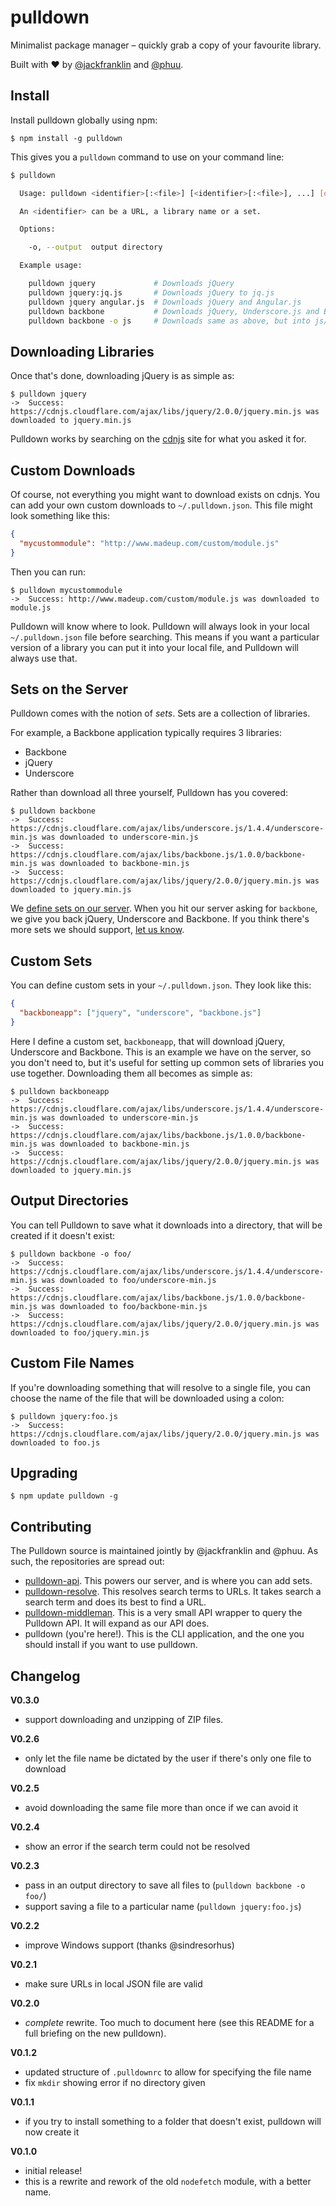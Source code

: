 # pulldown

Minimalist package manager – quickly grab a copy of your favourite library.

Built with &hearts; by [@jackfranklin](https://github.com/jackfranklin) and [@phuu](https://github.com/phuu).

## Install

Install pulldown globally using npm:

```
$ npm install -g pulldown
```

This gives you a `pulldown` command to use on your command line:

```bash
$ pulldown

  Usage: pulldown <identifier>[:<file>] [<identifier>[:<file>], ...] [options]

  An <identifier> can be a URL, a library name or a set.

  Options:

    -o, --output  output directory

  Example usage:

    pulldown jquery             # Downloads jQuery
    pulldown jquery:jq.js       # Downloads jQuery to jq.js
    pulldown jquery angular.js  # Downloads jQuery and Angular.js
    pulldown backbone           # Downloads jQuery, Underscore.js and Backbone.js
    pulldown backbone -o js     # Downloads same as above, but into js/
```

## Downloading Libraries

Once that's done, downloading jQuery is as simple as:

```
$ pulldown jquery
->  Success: https://cdnjs.cloudflare.com/ajax/libs/jquery/2.0.0/jquery.min.js was downloaded to jquery.min.js
```

Pulldown works by searching on the [cdnjs](http://cdnjs.com/) site for what you asked it for.

## Custom Downloads

Of course, not everything you might want to download exists on cdnjs. You can add your own custom downloads to `~/.pulldown.json`. This file might look something like this:

```json
{
  "mycustommodule": "http://www.madeup.com/custom/module.js"
}
```

Then you can run:

```
$ pulldown mycustommodule
->  Success: http://www.madeup.com/custom/module.js was downloaded to module.js
```

Pulldown will know where to look. Pulldown will always look in your local `~/.pulldown.json` file before searching. This means if you want a particular version of a library you can put it into your local file, and Pulldown will always use that.

## Sets on the Server

Pulldown comes with the notion of _sets_. Sets are a collection of libraries.

For example, a Backbone application typically requires 3 libraries:

- Backbone
- jQuery
- Underscore

Rather than download all three yourself, Pulldown has you covered:

```
$ pulldown backbone
->  Success: https://cdnjs.cloudflare.com/ajax/libs/underscore.js/1.4.4/underscore-min.js was downloaded to underscore-min.js
->  Success: https://cdnjs.cloudflare.com/ajax/libs/backbone.js/1.0.0/backbone-min.js was downloaded to backbone-min.js
->  Success: https://cdnjs.cloudflare.com/ajax/libs/jquery/2.0.0/jquery.min.js was downloaded to jquery.min.js
```

We [define sets on our server](https://github.com/phuu/pulldown-api/blob/master/pulldown.json). When you hit our server asking for `backbone`, we give you back jQuery, Underscore and Backbone. If you think there's more sets we should support, [let us know](https://github.com/phuu/pulldown-api/issues/new).

## Custom Sets

You can define custom sets in your `~/.pulldown.json`. They look like this:

```json
{
  "backboneapp": ["jquery", "underscore", "backbone.js"]
}
```

Here I define a custom set, `backboneapp`, that will download jQuery, Underscore and Backbone. This is an example we have on the server, so you don't need to, but it's useful for setting up common sets of libraries you use together. Downloading them all becomes as simple as:

```
$ pulldown backboneapp
->  Success: https://cdnjs.cloudflare.com/ajax/libs/underscore.js/1.4.4/underscore-min.js was downloaded to underscore-min.js
->  Success: https://cdnjs.cloudflare.com/ajax/libs/backbone.js/1.0.0/backbone-min.js was downloaded to backbone-min.js
->  Success: https://cdnjs.cloudflare.com/ajax/libs/jquery/2.0.0/jquery.min.js was downloaded to jquery.min.js
```

## Output Directories

You can tell Pulldown to save what it downloads into a directory, that will be created if it doesn't exist:

```
$ pulldown backbone -o foo/
->  Success: https://cdnjs.cloudflare.com/ajax/libs/underscore.js/1.4.4/underscore-min.js was downloaded to foo/underscore-min.js
->  Success: https://cdnjs.cloudflare.com/ajax/libs/backbone.js/1.0.0/backbone-min.js was downloaded to foo/backbone-min.js
->  Success: https://cdnjs.cloudflare.com/ajax/libs/jquery/2.0.0/jquery.min.js was downloaded to foo/jquery.min.js
```

## Custom File Names

If you're downloading something that will resolve to a single file, you can choose the name of the file that will be downloaded using a colon:

```
$ pulldown jquery:foo.js
->  Success: https://cdnjs.cloudflare.com/ajax/libs/jquery/2.0.0/jquery.min.js was downloaded to foo.js
```

## Upgrading

```
$ npm update pulldown -g
```

## Contributing

The Pulldown source is maintained jointly by @jackfranklin and @phuu. As such, the repositories are spread out:

- [pulldown-api](http://github.com/phuu/pulldown-api). This powers our server, and is where you can add sets.
- [pulldown-resolve](http://github.com/phuu/pulldown-resolve). This resolves search terms to URLs. It takes search a search term and does its best to find a URL.
- [pulldown-middleman](http://github.com/jackfranklin/pulldown-middle-man). This is a very small API wrapper to query the Pulldown API. It will expand as our API does.
- pulldown (you're here!). This is the CLI application, and the one you should install if you want to use pulldown.

## Changelog

__V0.3.0__
- support downloading and unzipping of ZIP files.

__V0.2.6__
- only let the file name be dictated by the user if there's only one file to download

__V0.2.5__
- avoid downloading the same file more than once if we can avoid it

__V0.2.4__
- show an error if the search term could not be resolved

__V0.2.3__
- pass in an output directory to save all files to (`pulldown backbone -o foo/`)
- support saving a file to a particular name (`pulldown jquery:foo.js`)

__V0.2.2__
- improve Windows support (thanks @sindresorhus)

__V0.2.1__
- make sure URLs in local JSON file are valid

__V0.2.0__
- _complete_ rewrite. Too much to document here (see this README for a full briefing on the new pulldown).

__V0.1.2__
- updated structure of `.pulldownrc` to allow for specifying the file name
- fix `mkdir` showing error if no directory given

__V0.1.1__
- if you try to install something to a folder that doesn't exist, pulldown will now create it

__V0.1.0__
- initial release!
- this is a rewrite and rework of the old `nodefetch` module, with a better name.

